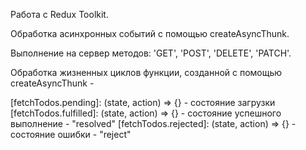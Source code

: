 Работа с Redux Toolkit.

Обработка асинхронных событий с помощью createAsyncThunk.

Выполнение на сервер методов: 'GET', 'POST', 'DELETE', 'PATCH'.

Обработка жизненных циклов функции, созданной с помощью createAsyncThunk - 

[fetchTodos.pending]: (state, action) => {} - состояние загрузки
[fetchTodos.fulfilled]: (state, action) => {} - состояние успешного выполнение - "resolved"
[fetchTodos.rejected]: (state, action) => {} - состояние ошибки - "reject"
